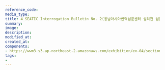 ```yaml
---
reference_code:
media_type:
title: 4_SEATIC Interrogation Bulletin No. 2(동남아시아번역심문센터 심리전 심문회보 제2호)
summary:
image:
description:
modified_at:
created_at:
components:
- https://wwm3.s3.ap-northeast-2.amazonaws.com/exhibition/ex-04/section-01-left/4_SEATIC+Interrogation+Bulletin+No.+2(동남아시아번역심문센터+심리전+심문회보+제2호).JPG
tags:
-
---
```

